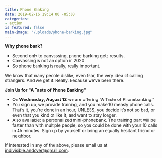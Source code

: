 ```yaml
---
title: Phone Banking
date: 2019-02-16 19:14:00 -05:00
categories:
- action
is featured: false
main-image: "/uploads/phone-banking.jpg"
---
```


**Why phone bank?**
* Second only to canvassing, phone banking gets results.
* Canvassing is not an option in 2020
* So phone banking is really, really important.

We know that many people dislike, even fear, the very idea of calling strangers. And we get it.  Really. Because we’ve been there.

**Join Us for "A Taste of Phone Banking"** <BR>
* On **Wednesday, August 12** we are offering “A Taste of Phonebanking.” 
* You sign up, we provide training, and you make 10 measly phone calls.
That’s it, you’re done in an hour, UNLESS, you decide it’s not so bad, or even that you kind of like it, and want to stay longer.
* Also available: a personalized mini-phonebank. The training part will be faster than with multiple people, so you could be done with your 10 calls in 45 minutes. Sign up by yourself or bring an equally hesitant friend or neighbor.

If interested in any of the above, please email us at indivisible.andover@gmail.com. 

